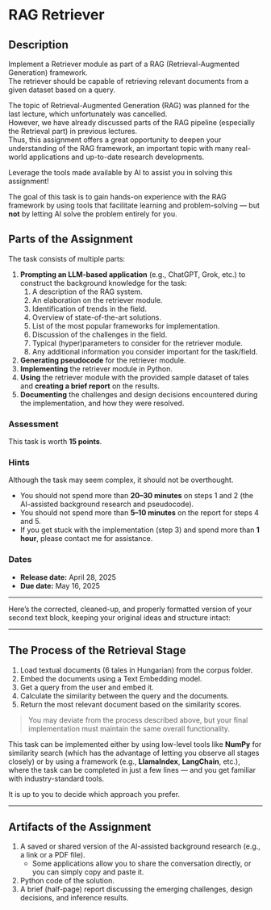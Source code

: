# RAG Retriever

## Description

Implement a Retriever module as part of a RAG (Retrieval-Augmented Generation) framework.  
The retriever should be capable of retrieving relevant documents from a given dataset based on a query.

The topic of Retrieval-Augmented Generation (RAG) was planned for the last lecture, which unfortunately was cancelled.  
However, we have already discussed parts of the RAG pipeline (especially the Retrieval part) in previous lectures.  
Thus, this assignment offers a great opportunity to deepen your understanding of the RAG framework, an important topic with many real-world applications and up-to-date research developments.

Leverage the tools made available by AI to assist you in solving this assignment!

The goal of this task is to gain hands-on experience with the RAG framework by using tools that facilitate learning and problem-solving — but **not** by letting AI solve the problem entirely for you.

## Parts of the Assignment

The task consists of multiple parts:

1. **Prompting an LLM-based application** (e.g., ChatGPT, Grok, etc.) to construct the background knowledge for the task:
   1. A description of the RAG system.
   2. An elaboration on the retriever module.
   3. Identification of trends in the field.
   4. Overview of state-of-the-art solutions.
   5. List of the most popular frameworks for implementation.
   6. Discussion of the challenges in the field.
   7. Typical (hyper)parameters to consider for the retriever module.
   8. Any additional information you consider important for the task/field.
2. **Generating pseudocode** for the retriever module.
3. **Implementing** the retriever module in Python.
4. **Using** the retriever module with the provided sample dataset of tales and **creating a brief report** on the results.
5. **Documenting** the challenges and design decisions encountered during the implementation, and how they were resolved.

### Assessment

This task is worth **15 points**.

### Hints

Although the task may seem complex, it should not be overthought.

- You should not spend more than **20–30 minutes** on steps 1 and 2 (the AI-assisted background research and pseudocode).
- You should not spend more than **5–10 minutes** on the report for steps 4 and 5.
- If you get stuck with the implementation (step 3) and spend more than **1 hour**, please contact me for assistance.

### Dates

- **Release date:** April 28, 2025
- **Due date:** May 16, 2025

---

Here’s the corrected, cleaned-up, and properly formatted version of your second text block, keeping your original ideas and structure intact:

---

## The Process of the Retrieval Stage

1. Load textual documents (6 tales in Hungarian) from the corpus folder.
2. Embed the documents using a Text Embedding model.
3. Get a query from the user and embed it.
4. Calculate the similarity between the query and the documents.
5. Return the most relevant document based on the similarity scores.

> You may deviate from the process described above, but your final implementation must maintain the same overall functionality.

This task can be implemented either by using low-level tools like **NumPy** for similarity search 
(which has the advantage of letting you observe all stages closely) 
or by using a framework (e.g., **LlamaIndex**, **LangChain**, etc.), 
where the task can be completed in just a few lines — and you get familiar with industry-standard tools. 

It is up to you to decide which approach you prefer.

---

## Artifacts of the Assignment

1. A saved or shared version of the AI-assisted background research (e.g., a link or a PDF file).
   - Some applications allow you to share the conversation directly, or you can simply copy and paste it.
2. Python code of the solution.
3. A brief (half-page) report discussing the emerging challenges, design decisions, and inference results.
